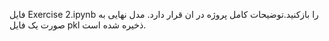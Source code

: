 فایل Exercise 2.ipynb را بازکنید.توضیحات کامل پروژه در ان قرار دارد.
مدل نهایی به صورت یک فایل pkl ذخیره شده است.
